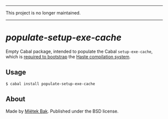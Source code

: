 -------------------------------------------------------------------------------

This project is no longer maintained.

-------------------------------------------------------------------------------


_populate-setup-exe-cache_
==========================

Empty Cabal package, intended to populate the Cabal `setup-exe-cache`, which is [required to bootstrap](https://github.com/valderman/haste-compiler/issues/257) the [Haste compilation system](http://haste-lang.org/).


Usage
-----

```
$ cabal install populate-setup-exe-cache
```

About
-----

Made by [Miëtek Bak](https://mietek.io/).  Published under the BSD license.
